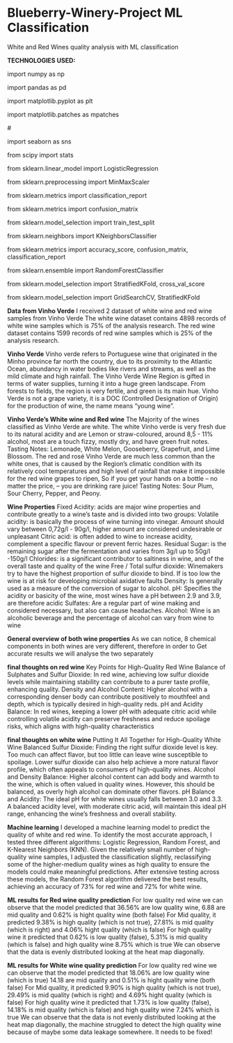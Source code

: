 # Blueberry-Winery-Project ML Classification
White and Red Wines quality analysis with ML classification 
<p><b>TECHNOLOGIES USED:</b></p>
<p> import numpy as np </p>
<p> import pandas as pd </p>
<p> import matplotlib.pyplot as plt </p>
<p> import matplotlib.patches as mpatches </p>  # 
<p> import seaborn as sns </p>
<p> from scipy import stats </p>
<p> from sklearn.linear_model import LogisticRegression </p>
<p> from sklearn.preprocessing import MinMaxScaler </p>
<p> from sklearn.metrics import classification_report </p>
<p> from sklearn.metrics import confusion_matrix </p>
<p> from sklearn.model_selection import train_test_split </p>
<p> from sklearn.neighbors import KNeighborsClassifier </p>
<p> from sklearn.metrics import accuracy_score, confusion_matrix, classification_report </p>
<p> from sklearn.ensemble import RandomForestClassifier </p>
<p> from sklearn.model_selection import StratifiedKFold, cross_val_score </p>
<p> from sklearn.model_selection import GridSearchCV, StratifiedKFold </p>

**Data from Vinho Verde**
I received 2 dataset of white wine and red wine samples from Vinho Verde
The white wine dataset contains 4898 records of white wine samples which is 75% of the analysis research.
The red wine dataset contains 1599 records of red wine samples which is 25% of the analysis research.

**Vinho Verde**
Vinho verde refers to Portuguese wine that originated in the Minho province far north the country, due to its proximity to the Atlantic Ocean, abundancy in water bodies like rivers and streams, as well as the mild climate and high rainfall. The Vinho Verde Wine Region is gifted in terms of water supplies, turning it into a huge green landscape. From forests to fields, the region is very fertile, and green is its main hue.
Vinho Verde is not a grape variety, it is a DOC (Controlled Designation of Origin) for the production of wine, the name means “young wine”.

**Vinho Verde’s White wine and Red wine**
The Majority of the wines classified as Vinho Verde are white. The white Vinho verde is very fresh due to its natural acidity and are Lemon or straw-coloured, around 8,5 - 11% alcohol, most are a touch fizzy, mostly dry, and have green fruit notes. Tasting Notes: Lemonade, White Melon, Gooseberry, Grapefruit, and Lime Blossom.
The red and rosé Vinho Verde are much less common than the white ones, that is caused by the Region’s climatic condition with its relatively cool temperatures and high level of rainfall that make it impossible for the red wine grapes to ripen, So if you get your hands on a bottle – no matter the price, – you are drinking rare juice! Tasting Notes: Sour Plum, Sour Cherry, Pepper, and Peony.

**Wine Properties**
Fixed Acidity: acids are major wine properties and contribute greatly to a wine’s taste and is divided into two groups:
Volatile acidity: is basically the process of wine turning into vinegar. Amount should vary between 0,72g/l - 90g/l, higher amount are considered undesirable or unpleasant
Citric acid: is often added to wine to increase acidity, complement a specific flavour or prevent ferric hazes. 
Residual Sugar: is the remaining sugar after the fermentation and varies from 3g/l up to 50g/l -150g/l
Chlorides: is a significant contributor to saltiness in wine, and of the overall taste and quality of the wine
Free / Total sulfur dioxide: Winemakers try to have the highest proportion of  sulfur dioxide to bind. If is too low the wine is at risk for developing microbial axidative faults
Density: Is generally used as a measure of the conversion of sugar to alcohol.
pH: Specifies the acidity or basicity of the wine, most wines have a pH between 2.9 and 3.9, are therefore acidic
Sulfates: Are a regular part of wine making and considered necessary, but also can cause headaches.
Alcohol: Wine is an alcoholic beverage and the percentage of alcohol can vary from wine to wine

**General overview of both wine properties**
As we can notice, 8 chemical components in both wines are very different, therefore in order to Get accurate results we will analyse the two separately

**final thoughts on red wine**
Key Points for High-Quality Red Wine
Balance of Sulphates and Sulfur Dioxide: In red wine, achieving low sulfur dioxide levels while maintaining stability can contribute to a purer taste profile, enhancing quality.
Density and Alcohol Content: Higher alcohol with a corresponding denser body can contribute positively to mouthfeel and depth, which is typically desired in high-quality reds.
pH and Acidity Balance: In red wines, keeping a lower pH with adequate citric acid while controlling volatile acidity can preserve freshness and reduce spoilage risks, which aligns with high-quality characteristics 

**final thoughts on white wine**
Putting It All Together for High-Quality White Wine 
Balanced Sulfur Dioxide: Finding the right sulfur dioxide level is key. Too much can affect flavor, but too little can leave wine susceptible to spoilage. Lower sulfur dioxide can also help achieve a more natural flavor profile, which often appeals to consumers of high-quality wines.
Alcohol and Density Balance: Higher alcohol content can add body and warmth to the wine, which is often valued in quality wines. However, this should be balanced, as overly high alcohol can dominate other flavors.
pH Balance and Acidity: The ideal pH for white wines usually falls between 3.0 and 3.3. A balanced acidity level, with moderate citric acid, will maintain this ideal pH range, enhancing the wine’s freshness and overall stability.

**Machine learning**
I developed a machine learning model to predict the quality of white and red wine. To identify the most accurate approach, I tested three different algorithms: Logistic Regression, Random Forest, and K-Nearest Neighbors (KNN). Given the relatively small number of high-quality wine samples, I adjusted the classification slightly, reclassifying some of the higher-medium quality wines as high quality to ensure the models could make meaningful predictions.
After extensive testing across these models, the Random Forest algorithm delivered the best results, achieving an accuracy of 73% for red wine and 72% for white wine.


**ML results for Red wine quality prediction**
For low quality red wine we can observe that the model predicted that 36.56% are low quality wine, 6.88 are mid quality and 0.62% is hight quality wine (both false)
For Mid quality, it predicted 9.38% is high quality (which is not true), 27.81% is mid quality (which is right) and 4.06% hight quality (which is false)
For high quality wine it predicted that 0.62% is low quality (false), 5.31% is mid quality (which is false) and high quality wine 8.75% which is true
We can observe that the data is evenly distributed looking at the heat map diagonally.

**ML results for White wine quality prediction**
For low quality red wine we can observe that the model predicted that 18.06% are low quality wine (which is true) 14.18 are mid quality and 0.51% is hight quality wine (both false)
For Mid quality, it predicted 9.90% is high quality (which is not true), 29.49% is mid quality (which is right) and 4.69% hight quality (which is false)
For high quality wine it predicted that 1.73% is low quality (false), 14.18% is mid quality (which is false) and high quality wine 7.24% which is true
We can observe that the data is not evenly distributed looking at the heat map diagonally, the machine struggled to detect the high quality wine because of maybe some data leakage somewhere. It needs to be fixed!
